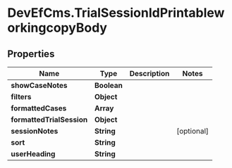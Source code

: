 # DevEfCms.TrialSessionIdPrintableworkingcopyBody

## Properties
Name | Type | Description | Notes
------------ | ------------- | ------------- | -------------
**showCaseNotes** | **Boolean** |  | 
**filters** | **Object** |  | 
**formattedCases** | **Array** |  | 
**formattedTrialSession** | **Object** |  | 
**sessionNotes** | **String** |  | [optional] 
**sort** | **String** |  | 
**userHeading** | **String** |  | 
